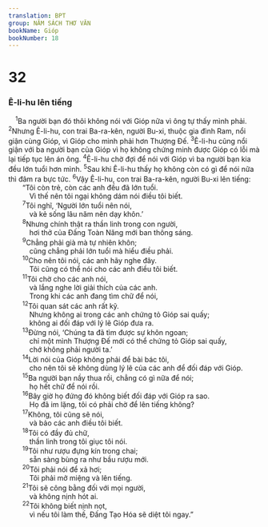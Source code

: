 ```yaml
---
translation: BPT
group: NĂM SÁCH THƠ VĂN
bookName: Gióp 
bookNumber: 18
---
```


<div class="title"><h1>32</h1><h3>Ê-li-hu lên tiếng</h3></div>
<span class="verse giop_32_1"> <sup>1</sup>Ba người bạn đó thôi không nói với Gióp nữa vì ông tự thấy mình phải.</span>
<span class="verse giop_32_2"><sup>2</sup>Nhưng Ê-li-hu, con trai Ba-ra-kên, người Bu-xi, thuộc gia đình Ram, nổi giận cùng Gióp, vì Gióp cho mình phải hơn Thượng Đế.</span>
<span class="verse giop_32_3"><sup>3</sup>Ê-li-hu cũng nổi giận với ba người bạn của Gióp vì họ không chứng minh được Gióp có lỗi mà lại tiếp tục lên án ông.</span>
<span class="verse giop_32_4"><sup>4</sup>Ê-li-hu chờ đợi để nói với Gióp vì ba người bạn kia đều lớn tuổi hơn mình.</span>
<span class="verse giop_32_5"><sup>5</sup>Sau khi Ê-li-hu thấy họ không còn có gì để nói nữa thì đâm ra bực tức.</span>
<span class="verse giop_32_6"><sup>6</sup>Vậy Ê-li-hu, con trai Ba-ra-kên, người Bu-xi lên tiếng:<br/>  “Tôi còn trẻ, còn các anh đều đã lớn tuổi.<br/>   Vì thế nên tôi ngại không dám nói điều tôi biết.<br/></span>
<span class="verse giop_32_7">  <sup>7</sup>Tôi nghĩ, ‘Người lớn tuổi nên nói,<br/>   và kẻ sống lâu năm nên dạy khôn.’<br/></span>
<span class="verse giop_32_8">  <sup>8</sup>Nhưng chính thật ra thần linh trong con người,<br/>   hơi thở của Đấng Toàn Năng mới ban thông sáng.<br/></span>
<span class="verse giop_32_9">  <sup>9</sup>Chẳng phải già mà tự nhiên khôn;<br/>   cũng chẳng phải lớn tuổi mà hiểu điều phải.<br/></span>
<span class="verse giop_32_10">  <sup>10</sup>Cho nên tôi nói, các anh hãy nghe đây.<br/>   Tôi cũng có thể nói cho các anh điều tôi biết.<br/></span>
<span class="verse giop_32_11">  <sup>11</sup>Tôi chờ cho các anh nói,<br/>   và lắng nghe lời giải thích của các anh.<br/>   Trong khi các anh đang tìm chữ để nói,<br/></span>
<span class="verse giop_32_12">  <sup>12</sup>Tôi quan sát các anh rất kỹ.<br/>   Nhưng không ai trong các anh chứng tỏ Gióp sai quấy;<br/>   không ai đối đáp với lý lẽ Gióp đưa ra.<br/></span>
<span class="verse giop_32_13">  <sup>13</sup>Đừng nói, ‘Chúng ta đã tìm được sự khôn ngoan;<br/>   chỉ một mình Thượng Đế mới có thể chứng tỏ Gióp sai quấy,<br/>   chớ không phải người ta.’<br/></span>
<span class="verse giop_32_14">  <sup>14</sup>Lời nói của Gióp không phải để bài bác tôi,<br/>   cho nên tôi sẽ không dùng lý lẽ của các anh để đối đáp với Gióp.<br/></span>
<span class="verse giop_32_15">  <sup>15</sup>Ba người bạn nầy thua rồi, chẳng có gì nữa để nói;<br/>   họ hết chữ để nói rồi.<br/></span>
<span class="verse giop_32_16">  <sup>16</sup>Bây giờ họ đứng đó không biết đối đáp với Gióp ra sao.<br/>   Họ đã im lặng, tôi có phải chờ để lên tiếng không?<br/></span>
<span class="verse giop_32_17">  <sup>17</sup>Không, tôi cũng sẽ nói,<br/>   và bảo các anh điều tôi biết.<br/></span>
<span class="verse giop_32_18">  <sup>18</sup>Tôi có đầy đủ chữ,<br/>   thần linh trong tôi giục tôi nói.<br/></span>
<span class="verse giop_32_19">  <sup>19</sup>Tôi như rượu đựng kín trong chai;<br/>   sẵn sàng bùng ra như bầu rượu mới.<br/></span>
<span class="verse giop_32_20">  <sup>20</sup>Tôi phải nói để xả hơi;<br/>   Tôi phải mở miệng và lên tiếng.<br/></span>
<span class="verse giop_32_21">  <sup>21</sup>Tôi sẽ công bằng đối với mọi người,<br/>   và không nịnh hót ai.<br/></span>
<span class="verse giop_32_22">  <sup>22</sup>Tôi không biết nịnh nọt,<br/>   vì nếu tôi làm thế, Đấng Tạo Hóa sẽ diệt tôi ngay.”<br/></span>
